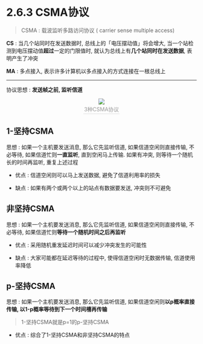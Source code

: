# 2.6.3 CSMA协议

> CSMA : 载波监听多路访问协议 ( carrier sense multiple access)

**CS** : 当几个站同时在发送数据时, 总线上的「电压摆动值」将会增大, 当一个站检测到电压摆动值**超过**一定的门限值时, 就认为总线上有**几个站同时在发送数据**, 表明产生了冲突

**MA** : 多点接入, 表示许多计算机以多点接入的方式连接在一根总线上

-----

协议思想 : **发送帧之前, 监听信道**

<center><img src="https://youpai.roccoshi.top/img/20200710160939.png"><br><div style="border-bottom: 1px solid #d9d9d9;display: inline-block;color: #999;    padding: 2px;">3种CSMA协议</div> </center>

## 1-坚持CSMA

思想 : 如果一个主机要发送消息, 那么它先监听信道, 如果信道空闲则直接传输, 不必等待, 如果信道忙则**一直监听**, 直到空闲马上传输. 如果有冲突, 则等待一个随机长的时间再监听, 重复上述过程

- 优点 : 信道空闲则可以马上发送数据, 避免了信道利用率的损失

- 缺点 : 如果有两个或两个以上的站点有数据要发送, 冲突则不可避免 

## 非坚持CSMA

思想 : 如果一个主机要发送消息, 那么它先监听信道, 如果信道空闲则直接传输, 不必等待, 如果信道忙则**等待一个随机时间之后再监听**

- 优点 : 采用随机重发延迟时间可以减少冲突发生的可能性

- 缺点 : 大家可能都在延迟等待的过程中, 使得信道空闲时无数据传输, 信道使用率降低

## p-坚持CSMA

思想 : 如果一个主机要发送消息, 那么它先监听信道, 如果信道空闲则**以p概率直接传输, 以1-p概率等待到下一个时间槽再传输** 

> 1-坚持CSMA就是p=1的p-坚持CSMA

- 优点 : 综合了1-坚持CSMA和非坚持CSMA的特点

